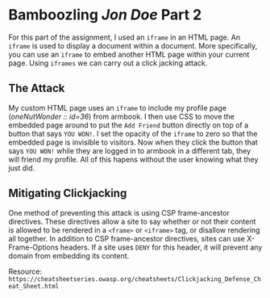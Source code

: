 # Bamboozling _Jon Doe_ Part 2

For this part of the assignment, I used an `iframe` in an HTML page. An `iframe` is used to display a document within a document. More specifically, you can use an `iframe` to embed another HTML page within your current page. Using `iframes` we can carry out a click jacking attack.

## The Attack

My custom HTML page uses an `iframe` to include my profile page (_oneNutWonder :: id=36_) from armbook. I then use CSS to move the embedded page around to put the `Add Friend` button directly on top of a button that says `YOU WON!`. I set the opacity of the `iframe` to zero so that the embedded page is invisible to visitors. Now when they click the button that says `YOU WON!` while they are logged in to armbook in a different tab, they will friend my profile. All of this hapens without the user knowing what they just did.

## Mitigating Clickjacking

One method of preventing this attack is using CSP frame-ancestor directives. These directives allow a site to say whether or not their content is allowed to be rendered in a `<frame>` or `<iframe>` tag, or disallow rendering all together. In addition to CSP frame-ancestor directives, sites can use X-Frame-Options headers. If a site uses `DENY` for this header, it will prevent any domain from embedding its content. 

Resource: `https://cheatsheetseries.owasp.org/cheatsheets/Clickjacking_Defense_Cheat_Sheet.html`